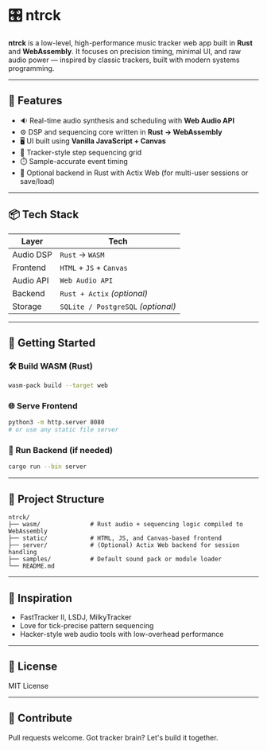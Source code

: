 # 🎛️ ntrck

**ntrck** is a low-level, high-performance music tracker web app built in **Rust** and **WebAssembly**. It focuses on precision timing, minimal UI, and raw audio power — inspired by classic trackers, built with modern systems programming.

---

## 🚀 Features

- 🔉 Real-time audio synthesis and scheduling with **Web Audio API**
- ⚙️ DSP and sequencing core written in **Rust → WebAssembly**
- 🖥️ UI built using **Vanilla JavaScript + Canvas**
- 🎼 Tracker-style step sequencing grid
- ⏱️ Sample-accurate event timing
- 💾 Optional backend in Rust with Actix Web (for multi-user sessions or save/load)

---

## 📦 Tech Stack

| Layer      | Tech                     |
|------------|--------------------------|
| Audio DSP  | `Rust` → `WASM`          |
| Frontend   | `HTML` + `JS` + `Canvas` |
| Audio API  | `Web Audio API`          |
| Backend    | `Rust + Actix` *(optional)* |
| Storage    | `SQLite / PostgreSQL` *(optional)* |

---

## 🧪 Getting Started

### 🛠 Build WASM (Rust)
```bash
wasm-pack build --target web
````

### 🌐 Serve Frontend

```bash
python3 -m http.server 8080
# or use any static file server
```

### 🧪 Run Backend (if needed)

```bash
cargo run --bin server
```

---

## 📁 Project Structure

```
ntrck/
├── wasm/              # Rust audio + sequencing logic compiled to WebAssembly
├── static/            # HTML, JS, and Canvas-based frontend
├── server/            # (Optional) Actix Web backend for session handling
├── samples/           # Default sound pack or module loader
└── README.md
```

---

## 🧠 Inspiration

* FastTracker II, LSDJ, MilkyTracker
* Love for tick-precise pattern sequencing
* Hacker-style web audio tools with low-overhead performance

---

## 📜 License

MIT License

---

## 🤘 Contribute

Pull requests welcome. Got tracker brain? Let's build it together.
